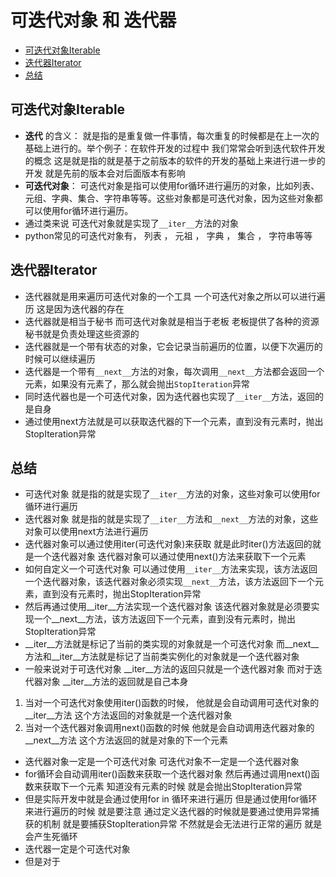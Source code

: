 # 可迭代对象 和 迭代器
* [可迭代对象Iterable](#可迭代对象Iterable)
* [迭代器Iterator](#迭代器Iterator)
* [总结](#总结)
## 可迭代对象Iterable
* **迭代** 的含义： 就是指的是重复做一件事情，每次重复的时候都是在上一次的基础上进行的。举个例子：在软件开发的过程中 我们常常会听到迭代软件开发的概念 这是就是指的就是基于之前版本的软件的开发的基础上来进行进一步的开发 就是先前的版本会对后面版本有影响
* **可迭代对象**： 可迭代对象是指可以使用for循环进行遍历的对象，比如列表、元组、字典、集合、字符串等等。这些对象都是可迭代对象，因为这些对象都可以使用for循环进行遍历。
* 通过类来说 可迭代对象就是实现了`__iter__`方法的对象 
* python常见的可迭代对象有， 列表 ， 元祖 ， 字典 ， 集合 ， 字符串等等
## 迭代器Iterator
* 迭代器就是用来遍历可迭代对象的一个工具 一个可迭代对象之所以可以进行遍历 这是因为迭代器的存在 
* 迭代器就是相当于秘书 而可迭代对象就是相当于老板 老板提供了各种的资源 秘书就是负责处理这些资源的
* 迭代器就是一个带有状态的对象，它会记录当前遍历的位置，以便下次遍历的时候可以继续遍历
* 迭代器是一个带有`__next__`方法的对象，每次调用`__next__`方法都会返回一个元素，如果没有元素了，那么就会抛出`StopIteration`异常
* 同时迭代器也是一个可迭代对象，因为迭代器也实现了`__iter__`方法，返回的是自身
* 通过使用next方法就是可以获取迭代器的下一个元素，直到没有元素时，抛出StopIteration异常
## 总结
* 可迭代对象 就是指的就是实现了`__iter__`方法的对象，这些对象可以使用for循环进行遍历
* 迭代器对象 就是指的就是实现了`__iter__`方法和`__next__`方法的对象，这些对象可以使用next方法进行遍历
* 迭代器对象可以通过使用iter(可迭代对象)来获取 就是此时iter()方法返回的就是一个迭代器对象 迭代器对象可以通过使用next()方法来获取下一个元素
* 如何自定义一个可迭代对象 可以通过使用`__iter__`方法来实现，该方法返回一个迭代器对象，该迭代器对象必须实现`__next__`方法，该方法返回下一个元素，直到没有元素时，抛出StopIteration异常
* 然后再通过使用__iter__方法实现一个迭代器对象 该迭代器对象就是必须要实现一个__next__方法，该方法返回下一个元素，直到没有元素时，抛出StopIteration异常
* __iter__方法就是标记了当前的类实现的对象就是一个可迭代对象 而__next__方法和__iter__方法就是标记了当前类实例化的对象就是一个迭代器对象
* 一般来说对于可迭代对象 __iter__方法的返回只就是一个迭代器对象 而对于迭代器对象 __iter__方法的返回就是自己本身
1. 当对一个可迭代对象使用iter()函数的时候， 他就是会自动调用可迭代对象的__iter__方法 这个方法返回的对象就是一个迭代器对象
2. 当对一个迭代器对象调用next()函数的时候  他就是会自动调用迭代器对象的__next__方法 这个方法返回的就是对象的下一个元素
* 迭代器对象一定是一个可迭代对象 可迭代对象不一定是一个迭代器对象
* for循环会自动调用iter()函数来获取一个迭代器对象 然后再通过调用next()函数来获取下一个元素 知道没有元素的时候 就是会抛出StopIteration异常
* 但是实际开发中就是会通过使用for in 循环来进行遍历 但是通过使用for循环来进行遍历的时候 就是要注意 通过定义迭代器的时候就是要通过使用异常捕获的机制 就是要捕获StopIteration异常 不然就是会无法进行正常的遍历 就是会产生死循环
* 迭代器一定是个可迭代对象
* 但是对于